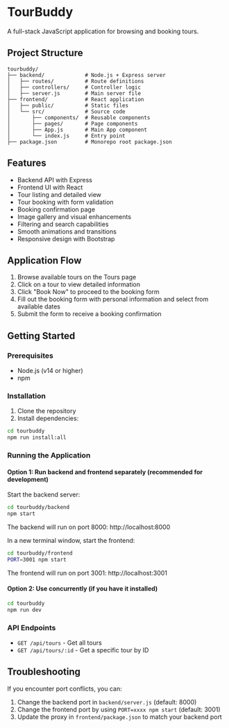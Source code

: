 # TourBuddy

A full-stack JavaScript application for browsing and booking tours.

## Project Structure

```
tourbuddy/
├── backend/             # Node.js + Express server
│   ├── routes/          # Route definitions
│   ├── controllers/     # Controller logic
│   ├── server.js        # Main server file
├── frontend/            # React application
│   ├── public/          # Static files
│   └── src/             # Source code
│       ├── components/  # Reusable components
│       ├── pages/       # Page components
│       ├── App.js       # Main App component
│       └── index.js     # Entry point
├── package.json         # Monorepo root package.json
```

## Features

- Backend API with Express
- Frontend UI with React
- Tour listing and detailed view
- Tour booking with form validation
- Booking confirmation page
- Image gallery and visual enhancements
- Filtering and search capabilities
- Smooth animations and transitions
- Responsive design with Bootstrap

## Application Flow

1. Browse available tours on the Tours page
2. Click on a tour to view detailed information
3. Click "Book Now" to proceed to the booking form
4. Fill out the booking form with personal information and select from available dates
5. Submit the form to receive a booking confirmation

## Getting Started

### Prerequisites

- Node.js (v14 or higher)
- npm

### Installation

1. Clone the repository
2. Install dependencies:

```bash
cd tourbuddy
npm run install:all
```

### Running the Application

#### Option 1: Run backend and frontend separately (recommended for development)

Start the backend server:

```bash
cd tourbuddy/backend
npm start
```

The backend will run on port 8000: http://localhost:8000

In a new terminal window, start the frontend:

```bash
cd tourbuddy/frontend
PORT=3001 npm start
```

The frontend will run on port 3001: http://localhost:3001

#### Option 2: Use concurrently (if you have it installed)

```bash
cd tourbuddy
npm run dev
```

### API Endpoints

- `GET /api/tours` - Get all tours
- `GET /api/tours/:id` - Get a specific tour by ID

## Troubleshooting

If you encounter port conflicts, you can:
1. Change the backend port in `backend/server.js` (default: 8000)
2. Change the frontend port by using `PORT=xxxx npm start` (default: 3001)
3. Update the proxy in `frontend/package.json` to match your backend port 